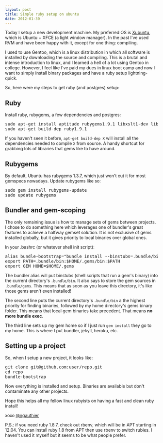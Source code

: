 ```yaml
---
layout: post
title: Simple ruby setup on ubuntu
date: 2012-01-30
---
```


Today I setup a new development machine. My preferred OS is [Xubuntu](http://xubuntu.com), which is Ubuntu + XFCE (a light window manager). In the past I've used RVM and have been happy with it, except for one thing: compiling.

I used to use Gentoo, which is a linux distribution in which all software is installed by downloading the source and compiling. This is a brutal and intense introduction to linux, and I learned a hell of a lot using Gentoo in college. However, I feel like I've paid my dues in linux boot camp and now I want to simply install binary packages and have a ruby setup lightning-quick.

So, here were my steps to get ruby (and postgres) setup:

## Ruby

Install ruby, rubygems, a few dependencies and postgres:

<pre class='prettyprint'>
sudo apt-get install aptitude rubygems1.9.1 libxslt1-dev libxml2-dev build-essential g++ ruby1.9.1-dev postgresql libpq-dev
sudo apt-get build-dep ruby1.9.1
</pre>

If you haven't seen it before, `apt-get build-dep X` will install all the dependencies needed to compile `X` from source. A handy shortcut for grabbing lots of libraries that gems like to have around.

## Rubygems

By default, Ubuntu has rubygems 1.3.7, which just won't cut it for most gemspecs nowadays. Update rubygems like so:

<pre class='prettyprint'>
sudo gem install rubygems-update
sudo update_rubygems
</pre>


## Bundler and gem-scoping

The only remaining issue is how to manage sets of gems between projects. I chose to do something here which leverages one of bundler's great features to achieve a halfway gemset solution. It is not exclusive of gems installed globally, but it gives priority to local binaries over global ones.

In your .bashrc (or whatever shell init script):

<pre class='prettyprint'>
alias bundle-bootstrap="bundle install --binstubs=.bundle/bin --path=.bundle/gems"
export PATH=.bundle/bin:$HOME/.gems/bin:$PATH
export GEM_HOME=$HOME/.gems
</pre>

The bundler alias will put binstubs (shell scripts that run a gem's binary) into the current directory's `.bundle/bin`. It also says to store the gem sources in `.bundle/gems`. This means that as soon as you leave this directory, it's like those gems aren't even installed!

The second line puts the current directory's `.bundle/bin` a the highest priority for finding binaries, followed by my home directory's gems binary folder. This means that local gem binaries take precedent. That means **no more bundle exec**.

The third line sets up my gem home so if I just run `gem install` they go to my home. This is where I put bundler, jekyll, heroku, etc.

## Setting up a project

So, when I setup a new project, it looks like:

<pre class='prettyprint'>
git clone git@github.com:user/repo.git
cd repo
bundle-bootstrap
</pre>

Now everything is installed and setup. Binaries are available but don't contaminate any other projects.

Hope this helps all my fellow linux rubyists on having a fast and clean ruby install!

xoxo [@ngauthier](http://twitter.com/ngauthier)

P.S.: if you need ruby 1.8.7, check out rbenv, which will be in APT starting in 12.04. You can install ruby 1.8 from APT then use rbenv to switch rubies. I haven't used it myself but it seems to be what people prefer.
